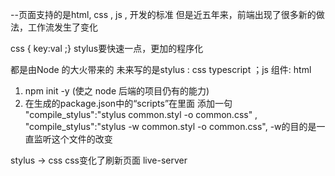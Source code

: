 --页面支持的是html, css , js , 开发的标准
   但是近五年来，前端出现了很多新的做法，工作流发生了变化

css { key:val ;}  stylus要快速一点，更加的程序化

都是由Node 的大火带来的
未来写的是stylus : css   typescript ；js   组件: html

1. npm init -y   (使之 node 后端的项目仍有的能力)
2. 在生成的package.json中的“scripts”在里面 添加一句
   "compile_stylus":"stylus common.styl -o common.css" ,
   "compile_stylus":"stylus -w common.styl -o common.css",
   -w的目的是一直监听这个文件的改变

stylus -> css css变化了刷新页面  live-server
